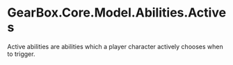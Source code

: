 # GearBox.Core.Model.Abilities.Actives
Active abilities are abilities which a player character actively chooses when to trigger.